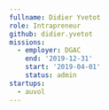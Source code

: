 ```yaml
---
fullname: Didier Yvetot
role: Intrapreneur
github: didier.yvetot
missions:
  - employer: DGAC
    end: '2019-12-31'
    start: '2019-04-01'
    status: admin
startups:
  - auvol
---
```

